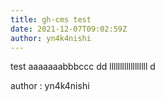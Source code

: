 ```yaml
---
title: gh-cms test
date: 2021-12-07T09:02:59Z
author: yn4k4nishi
---
```


test
aaaaaaabbbccc
dd
llllllllllllllllll
d

author : yn4k4nishi
